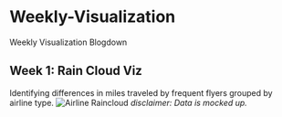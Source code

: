 # Weekly-Visualization
Weekly Visualization Blogdown

## Week 1: Rain Cloud Viz
Identifying differences in miles traveled by frequent flyers grouped by airline type. 
![Airline Raincloud](https://user-images.githubusercontent.com/32825422/98740036-01e49900-2370-11eb-972f-e7b3d625ee81.PNG)
*disclaimer: Data is mocked up.* 
